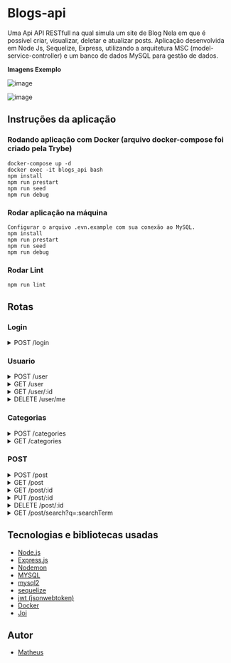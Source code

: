 <h1>Blogs-api</h1>

 <p>Uma Api API RESTfull na qual simula um site de Blog Nela em que é possível criar, visualizar, deletar e atualizar posts. Aplicação desenvolvida em Node Js, Sequelize, Express, utilizando a arquitetura MSC (model-service-controller) e um banco de dados MySQL para gestão de dados.</p>
 
 
<summary><strong>Imagens Exemplo</strong></summary> 

![image](https://user-images.githubusercontent.com/99821267/194871959-fd85deb6-9cd8-4580-9915-8cee0916cd80.png)

![image](https://user-images.githubusercontent.com/99821267/194872527-c0e5a851-3771-4e17-9dd3-5cf449d1f675.png)


<h2> Instruções da aplicação </h2>

### Rodando aplicação com Docker (arquivo docker-compose foi criado pela Trybe)
```
docker-compose up -d
docker exec -it blogs_api bash
npm install
npm run prestart
npm run seed
npm run debug

```

### Rodar aplicação na máquina
```
Configurar o arquivo .evn.example com sua conexão ao MySQL.
npm install
npm run prestart
npm run seed
npm run debug

```

### Rodar Lint
```
npm run lint
```

<h2>Rotas </h2>

### Login
<details>
 <summary>POST /login</summary>
 
- Fazer login
- O corpo da requisição deverá seguir o formato abaixo:
 
```JSON
 {
  "email": "lewishamilton@gmail.com",
  "password": "123456"
}
 
```

</details>

<!-- ------------------------------------------------------------- -->

<!-- ------------------------------------------------------------- -->

### Usuario
<details>
 <summary>POST /user</summary>
 
- Cadastrando novo usuario
- O corpo da requisição deverá seguir o formato abaixo:
 
```JSON
{
  "displayName": "Brett Wiltshire",
  "email": "brett@email.com",
  "password": "123456",
  "image": "http://4.bp.blogspot.com/_YA50adQ-7vQ/S1gfR_6ufpI/AAAAAAAAAAk/1ErJGgRWZDg/S45/brett.png"
  // a imagem não é obrigatória
}
 
```
- Após cadastrar com sucesso recebera um token: (exemplo de token)
 
 ```JSON
  {
    "token": "eyJhbGciOiJIUzI1NiIsInR5cCI6IkpXVCJ9.eyJwYXlsb2FkIjp7ImlkIjo1LCJkaXNwbGF5TmFtZSI6InVzdWFyaW8gZGUgdGVzdGUiLCJlbWFpbCI6InRlc3RlQGVtYWlsLmNvbSIsImltYWdlIjoibnVsbCJ9LCJpYXQiOjE2MjAyNDQxODcsImV4cCI6MTYyMDY3NjE4N30.Roc4byj6mYakYqd9LTCozU1hd9k_Vw5IWKGL4hcCVG8"
  }
 
``` 
 </details>
 
<!-- ------------------------------------------------------------- -->
 
<details>
 <summary>GET /user</summary>
 
- Listando todos os usuários
- Deve estar logado com um token ativo: (exemplo de token)
 
 ```JSON
  {
    "token": "eyJhbGciOiJIUzI1NiIsInR5cCI6IkpXVCJ9.eyJwYXlsb2FkIjp7ImlkIjo1LCJkaXNwbGF5TmFtZSI6InVzdWFyaW8gZGUgdGVzdGUiLCJlbWFpbCI6InRlc3RlQGVtYWlsLmNvbSIsImltYWdlIjoibnVsbCJ9LCJpYXQiOjE2MjAyNDQxODcsImV4cCI6MTYyMDY3NjE4N30.Roc4byj6mYakYqd9LTCozU1hd9k_Vw5IWKGL4hcCVG8"
  }
 
``` 
 </details>
 
<!-- ------------------------------------------------------------- -->

<details>
 <summary>GET /user/:id</summary>
 
- Listando um usuário pelo id vindo da url
- Deve estar logado com um token ativo: (exemplo de token)
 
 ```JSON
  {
    "token": "eyJhbGciOiJIUzI1NiIsInR5cCI6IkpXVCJ9.eyJwYXlsb2FkIjp7ImlkIjo1LCJkaXNwbGF5TmFtZSI6InVzdWFyaW8gZGUgdGVzdGUiLCJlbWFpbCI6InRlc3RlQGVtYWlsLmNvbSIsImltYWdlIjoibnVsbCJ9LCJpYXQiOjE2MjAyNDQxODcsImV4cCI6MTYyMDY3NjE4N30.Roc4byj6mYakYqd9LTCozU1hd9k_Vw5IWKGL4hcCVG8"
  }
 
``` 
 </details>
 
 <!-- ------------------------------------------------------------- -->
 
 <details>
 <summary>DELETE /user/me</summary>
 
- Deletando um usuario do banco de dados baseado no id se ele existir
- Só é possivel deletar um usuario caso a pessoa seja dona dele 
- Deve estar logado com um token ativo: (exemplo de token) 
 
```JSON
  {
    "token": "eyJhbGciOiJIUzI1NiIsInR5cCI6IkpXVCJ9.eyJwYXlsb2FkIjp7ImlkIjo1LCJkaXNwbGF5TmFtZSI6InVzdWFyaW8gZGUgdGVzdGUiLCJlbWFpbCI6InRlc3RlQGVtYWlsLmNvbSIsImltYWdlIjoibnVsbCJ9LCJpYXQiOjE2MjAyNDQxODcsImV4cCI6MTYyMDY3NjE4N30.Roc4byj6mYakYqd9LTCozU1hd9k_Vw5IWKGL4hcCVG8"
  }
 
``` 
 </details>
 
<!-- ------------------------------------------------------------- -->

<!-- ------------------------------------------------------------- -->

### Categorias

<details>
 <summary>POST /categories</summary>
 
- Adicionando uma nova categoria na tabela
- O corpo da requisição deverá seguir o formato abaixo:
 
 ``` JSON
 {
  "name": "Typescript"
}
 
```

- Deve estar logado com um token ativo: (exemplo de token)
 
 ```JSON
  {
    "token": "eyJhbGciOiJIUzI1NiIsInR5cCI6IkpXVCJ9.eyJwYXlsb2FkIjp7ImlkIjo1LCJkaXNwbGF5TmFtZSI6InVzdWFyaW8gZGUgdGVzdGUiLCJlbWFpbCI6InRlc3RlQGVtYWlsLmNvbSIsImltYWdlIjoibnVsbCJ9LCJpYXQiOjE2MjAyNDQxODcsImV4cCI6MTYyMDY3NjE4N30.Roc4byj6mYakYqd9LTCozU1hd9k_Vw5IWKGL4hcCVG8"
  }
 
``` 
 </details>
 
<!-- ------------------------------------------------------------- -->

<details>
 <summary>GET /categories</summary>
 
- Listando todas as categorias do banco de dados
- Deve estar logado com um token ativo: (exemplo de token)
 
 ```JSON
  {
    "token": "eyJhbGciOiJIUzI1NiIsInR5cCI6IkpXVCJ9.eyJwYXlsb2FkIjp7ImlkIjo1LCJkaXNwbGF5TmFtZSI6InVzdWFyaW8gZGUgdGVzdGUiLCJlbWFpbCI6InRlc3RlQGVtYWlsLmNvbSIsImltYWdlIjoibnVsbCJ9LCJpYXQiOjE2MjAyNDQxODcsImV4cCI6MTYyMDY3NjE4N30.Roc4byj6mYakYqd9LTCozU1hd9k_Vw5IWKGL4hcCVG8"
  }
 
``` 
 </details>
 
<!-- ------------------------------------------------------------- -->

<!-- ------------------------------------------------------------- -->

### POST

<details>
 <summary>POST /post</summary>
 
- adicionando um novo blog post e vinculando-o às categorias em suas tabelas no banco de dados;
- O corpo da requisição deverá seguir o formato abaixo:
 
 ```JSON
 {
  "title": "Latest updates, August 1st",
  "content": "The whole text for the blog post goes here in this key",
  "categoryIds": [1, 2]
}
 
```
 
- Deve estar logado com um token ativo: (exemplo de token)
 
 ```JSON
  {
    "token": "eyJhbGciOiJIUzI1NiIsInR5cCI6IkpXVCJ9.eyJwYXlsb2FkIjp7ImlkIjo1LCJkaXNwbGF5TmFtZSI6InVzdWFyaW8gZGUgdGVzdGUiLCJlbWFpbCI6InRlc3RlQGVtYWlsLmNvbSIsImltYWdlIjoibnVsbCJ9LCJpYXQiOjE2MjAyNDQxODcsImV4cCI6MTYyMDY3NjE4N30.Roc4byj6mYakYqd9LTCozU1hd9k_Vw5IWKGL4hcCVG8"
  }
 
``` 
 </details>
 
<!-- ------------------------------------------------------------- -->

<details>
 <summary>GET /post</summary>
 
- Listando todos os blogs post, user dono dele e as categorias do banco de dados
- Deve estar logado com um token ativo: (exemplo de token)
 
 ```JSON
  {
    "token": "eyJhbGciOiJIUzI1NiIsInR5cCI6IkpXVCJ9.eyJwYXlsb2FkIjp7ImlkIjo1LCJkaXNwbGF5TmFtZSI6InVzdWFyaW8gZGUgdGVzdGUiLCJlbWFpbCI6InRlc3RlQGVtYWlsLmNvbSIsImltYWdlIjoibnVsbCJ9LCJpYXQiOjE2MjAyNDQxODcsImV4cCI6MTYyMDY3NjE4N30.Roc4byj6mYakYqd9LTCozU1hd9k_Vw5IWKGL4hcCVG8"
  }
 
``` 
 </details>
 
<!-- ------------------------------------------------------------- -->

<details>
 <summary>GET /post/:id</summary>
 
- Listando o blog post baseado no id do banco de dados se ele existir
- Deve estar logado com um token ativo: (exemplo de token)
 
 ```JSON
  {
    "token": "eyJhbGciOiJIUzI1NiIsInR5cCI6IkpXVCJ9.eyJwYXlsb2FkIjp7ImlkIjo1LCJkaXNwbGF5TmFtZSI6InVzdWFyaW8gZGUgdGVzdGUiLCJlbWFpbCI6InRlc3RlQGVtYWlsLmNvbSIsImltYWdlIjoibnVsbCJ9LCJpYXQiOjE2MjAyNDQxODcsImV4cCI6MTYyMDY3NjE4N30.Roc4byj6mYakYqd9LTCozU1hd9k_Vw5IWKGL4hcCVG8"
  }
 
``` 
 </details>
 
<!-- ------------------------------------------------------------- -->

<details>
 <summary>PUT /post/:id</summary>
 
- Alterar um post do banco de dados baseado no id se ele existir;
- Listando o blog post baseado no id do banco de dados se ele existir
- Só é possivel fazer alteração de um blog post caso a pessoa seja dona dele
- O corpo da requisição deverá seguir o formato abaixo
 
 ```JSON
 {
  "title": "Latest updates, August 1st",
  "content": "The whole text for the blog post goes here in this key"
}
 
 ```
 
- Deve estar logado com um token ativo: (exemplo de token) 
 
```JSON
  {
    "token": "eyJhbGciOiJIUzI1NiIsInR5cCI6IkpXVCJ9.eyJwYXlsb2FkIjp7ImlkIjo1LCJkaXNwbGF5TmFtZSI6InVzdWFyaW8gZGUgdGVzdGUiLCJlbWFpbCI6InRlc3RlQGVtYWlsLmNvbSIsImltYWdlIjoibnVsbCJ9LCJpYXQiOjE2MjAyNDQxODcsImV4cCI6MTYyMDY3NjE4N30.Roc4byj6mYakYqd9LTCozU1hd9k_Vw5IWKGL4hcCVG8"
  }
 
``` 
 </details>
 
<!-- ------------------------------------------------------------- -->

<details>
 <summary>DELETE /post/:id</summary>
 
- Deletando um post do banco de dados baseado no id se ele existir;
- Deletando o blog post baseado no id do banco de dados se ele existir
- Só é possivel deletar um blog post caso a pessoa seja dona dele 
- Deve estar logado com um token ativo: (exemplo de token) 
 
```JSON
  {
    "token": "eyJhbGciOiJIUzI1NiIsInR5cCI6IkpXVCJ9.eyJwYXlsb2FkIjp7ImlkIjo1LCJkaXNwbGF5TmFtZSI6InVzdWFyaW8gZGUgdGVzdGUiLCJlbWFpbCI6InRlc3RlQGVtYWlsLmNvbSIsImltYWdlIjoibnVsbCJ9LCJpYXQiOjE2MjAyNDQxODcsImV4cCI6MTYyMDY3NjE4N30.Roc4byj6mYakYqd9LTCozU1hd9k_Vw5IWKGL4hcCVG8"
  }
 
``` 
 </details>
 
<!-- ------------------------------------------------------------- -->

 <details>
 <summary>GET /post/search?q=:searchTerm</summary>
 
- Listando os blogs post baseados no q passado pela url do endpoint no do banco de dados, se ele existir
- Deve estar logado com um token ativo: (exemplo de token) 
 
```JSON
  {
    "token": "eyJhbGciOiJIUzI1NiIsInR5cCI6IkpXVCJ9.eyJwYXlsb2FkIjp7ImlkIjo1LCJkaXNwbGF5TmFtZSI6InVzdWFyaW8gZGUgdGVzdGUiLCJlbWFpbCI6InRlc3RlQGVtYWlsLmNvbSIsImltYWdlIjoibnVsbCJ9LCJpYXQiOjE2MjAyNDQxODcsImV4cCI6MTYyMDY3NjE4N30.Roc4byj6mYakYqd9LTCozU1hd9k_Vw5IWKGL4hcCVG8"
  }
 
``` 
 </details>


<h2> Tecnologias e bibliotecas usadas </h2>

<!-- ------------------------------------------------------------- -->


- [Node.js](https://nodejs.org/en/)
- [Express.js](https://expressjs.com/)
- [Nodemon](https://nodemon.io/)
- [MYSQL](https://www.mysqltutorial.org/)
- [mysql2](https://www.npmjs.com/package/mysql2)
- [sequelize](https://sequelize.org/)
- [jwt (jsonwebtoken)](https://jwt.io/)
- [Docker](https://www.docker.com/)
- [Joi](https://joi.dev/api/?v=17.6.1)


## Autor 
- [Matheus](https://github.com/MatheusNF123)

